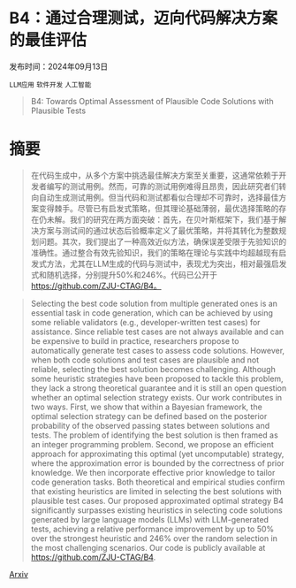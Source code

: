 # B4：通过合理测试，迈向代码解决方案的最佳评估

发布时间：2024年09月13日

`LLM应用` `软件开发` `人工智能`

> B4: Towards Optimal Assessment of Plausible Code Solutions with Plausible Tests

# 摘要

> 在代码生成中，从多个方案中挑选最佳解决方案至关重要，这通常依赖于开发者编写的测试用例。然而，可靠的测试用例难得且昂贵，因此研究者们转向自动生成测试用例。但当代码和测试都看似合理却不可靠时，选择最佳方案变得棘手。尽管已有启发式策略，但其理论基础薄弱，最优选择策略的存在仍未解。我们的研究在两方面突破：首先，在贝叶斯框架下，我们基于解决方案与测试间的通过状态后验概率定义了最优策略，并将其转化为整数规划问题。其次，我们提出了一种高效近似方法，确保误差受限于先验知识的准确性。通过整合有效先验知识，我们的策略在理论与实践中均超越现有启发式方法，尤其在LLM生成的代码与测试中，表现尤为突出，相对最强启发式和随机选择，分别提升50%和246%。代码已公开于 https://github.com/ZJU-CTAG/B4。

> Selecting the best code solution from multiple generated ones is an essential task in code generation, which can be achieved by using some reliable validators (e.g., developer-written test cases) for assistance. Since reliable test cases are not always available and can be expensive to build in practice, researchers propose to automatically generate test cases to assess code solutions. However, when both code solutions and test cases are plausible and not reliable, selecting the best solution becomes challenging. Although some heuristic strategies have been proposed to tackle this problem, they lack a strong theoretical guarantee and it is still an open question whether an optimal selection strategy exists. Our work contributes in two ways. First, we show that within a Bayesian framework, the optimal selection strategy can be defined based on the posterior probability of the observed passing states between solutions and tests. The problem of identifying the best solution is then framed as an integer programming problem. Second, we propose an efficient approach for approximating this optimal (yet uncomputable) strategy, where the approximation error is bounded by the correctness of prior knowledge. We then incorporate effective prior knowledge to tailor code generation tasks. Both theoretical and empirical studies confirm that existing heuristics are limited in selecting the best solutions with plausible test cases. Our proposed approximated optimal strategy B4 significantly surpasses existing heuristics in selecting code solutions generated by large language models (LLMs) with LLM-generated tests, achieving a relative performance improvement by up to 50% over the strongest heuristic and 246% over the random selection in the most challenging scenarios. Our code is publicly available at https://github.com/ZJU-CTAG/B4.

[Arxiv](https://arxiv.org/abs/2409.08692)